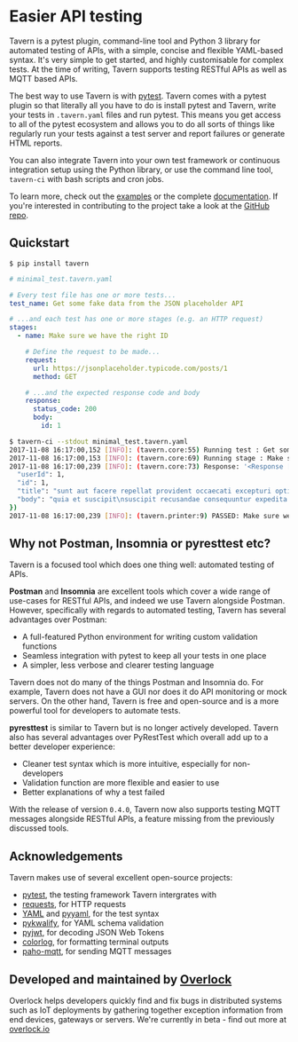 # Easier API testing

Tavern is a pytest plugin, command-line tool and Python 3 library for automated testing of APIs, with a simple, concise and flexible YAML-based syntax. It's very simple to get started, and highly customisable for complex tests. At the time of writing, Tavern supports testing RESTful APIs as well as MQTT based APIs.

The best way to use Tavern is with [pytest](https://docs.pytest.org/en/latest/). Tavern comes with a pytest plugin so that literally all you have to do is install pytest and Tavern, write your tests in `.tavern.yaml` files and run pytest. This means you get access to all of the pytest ecosystem and allows you to do all sorts of things like regularly run your tests against a test server and report failures or generate HTML reports.

You can also integrate Tavern into your own test framework or continuous integration setup using the Python library, or use the command line tool, `tavern-ci` with bash scripts and cron jobs.

To learn more, check out the [examples](/examples) or the complete [documentation](/documentation). If you're interested in contributing to the project take a look at the [GitHub repo](https://github.com/taverntesting/tavern).

## Quickstart

```
$ pip install tavern
```

```yaml
# minimal_test.tavern.yaml

# Every test file has one or more tests...
test_name: Get some fake data from the JSON placeholder API

# ...and each test has one or more stages (e.g. an HTTP request)
stages:
  - name: Make sure we have the right ID

    # Define the request to be made...
    request:
      url: https://jsonplaceholder.typicode.com/posts/1
      method: GET

    # ...and the expected response code and body
    response:
      status_code: 200
      body:
        id: 1
```

```bash
$ tavern-ci --stdout minimal_test.tavern.yaml
2017-11-08 16:17:00,152 [INFO]: (tavern.core:55) Running test : Get some fake data from the JSON placeholder API
2017-11-08 16:17:00,153 [INFO]: (tavern.core:69) Running stage : Make sure we have the right ID
2017-11-08 16:17:00,239 [INFO]: (tavern.core:73) Response: '<Response [200]>' ({
  "userId": 1,
  "id": 1,
  "title": "sunt aut facere repellat provident occaecati excepturi optio reprehenderit",
  "body": "quia et suscipit\nsuscipit recusandae consequuntur expedita et cum\nreprehenderit molestiae ut ut quas totam\nnostrum rerum est autem sunt rem eveniet architecto"
})
2017-11-08 16:17:00,239 [INFO]: (tavern.printer:9) PASSED: Make sure we have the right ID [200]
```

## Why not Postman, Insomnia or pyresttest etc?

Tavern is a focused tool which does one thing well: automated testing of APIs.

**Postman** and **Insomnia** are excellent tools which cover a wide range of use-cases for RESTful APIs, and indeed we use Tavern alongside Postman. However, specifically with regards to automated testing, Tavern has several advantages over Postman:
- A full-featured Python environment for writing custom validation functions
- Seamless integration with pytest to keep all your tests in one place
- A simpler, less verbose and clearer testing language

Tavern does not do many of the things Postman and Insomnia do. For example, Tavern does not have a GUI nor does it do API monitoring or mock servers. On the other hand, Tavern is free and open-source and is a more powerful tool for developers to automate tests.

**pyresttest** is similar to Tavern but is no longer actively developed. Tavern also has several advantages over PyRestTest which overall add up to a better developer experience:

- Cleaner test syntax which is more intuitive, especially for non-developers
- Validation function are more flexible and easier to use
- Better explanations of why a test failed

With the release of version `0.4.0`, Tavern now also supports testing MQTT messages alongside RESTful APIs, a feature missing from the previously discussed tools.

## Acknowledgements

Tavern makes use of several excellent open-source projects:

- [pytest](https://docs.pytest.org/en/latest/), the testing framework Tavern intergrates with
- [requests](http://docs.python-requests.org/en/master/), for HTTP requests
- [YAML](http://yaml.org/) and [pyyaml](https://github.com/yaml/pyyaml), for the test syntax
- [pykwalify](https://github.com/Grokzen/pykwalify), for YAML schema validation
- [pyjwt](https://github.com/jpadilla/pyjwt), for decoding JSON Web Tokens
- [colorlog](https://github.com/borntyping/python-colorlog), for formatting terminal outputs
- [paho-mqtt](https://github.com/eclipse/paho.mqtt.python), for sending MQTT messages


## Developed and maintained by [Overlock](https://overlock.io)

Overlock helps developers quickly find and fix bugs in distributed systems such as IoT deployments by gathering together exception information from end devices, gateways or servers. We're currently in beta - find out more at [overlock.io](https://overlock.io)
